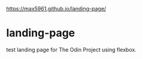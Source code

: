 https://max5961.github.io/landing-page/

# landing-page
test landing page for The Odin Project using flexbox.
